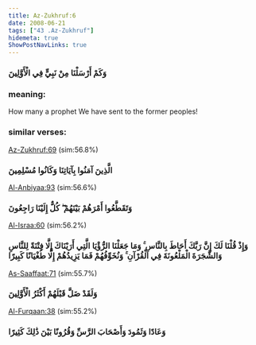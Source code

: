 ```yaml
---
title: Az-Zukhruf:6
date: 2008-06-21
tags: ["43 .Az-Zukhruf"]
hidemeta: true 
ShowPostNavLinks: true 
---
```

### وَكَمْ أَرْسَلْنَا مِنْ نَبِيٍّ فِي الْأَوَّلِينَ
### meaning: 
How many a prophet We have sent to the former peoples!
### similar verses: 

[Az-Zukhruf:69](/43/69) (sim:56.8%)

### الَّذِينَ آمَنُوا بِآيَاتِنَا وَكَانُوا مُسْلِمِينَ

[Al-Anbiyaa:93](/21/93) (sim:56.6%)

### وَتَقَطَّعُوا أَمْرَهُمْ بَيْنَهُمْ ۖ كُلٌّ إِلَيْنَا رَاجِعُونَ

[Al-Israa:60](/17/60) (sim:56.2%)

### وَإِذْ قُلْنَا لَكَ إِنَّ رَبَّكَ أَحَاطَ بِالنَّاسِ ۚ وَمَا جَعَلْنَا الرُّؤْيَا الَّتِي أَرَيْنَاكَ إِلَّا فِتْنَةً لِلنَّاسِ وَالشَّجَرَةَ الْمَلْعُونَةَ فِي الْقُرْآنِ ۚ وَنُخَوِّفُهُمْ فَمَا يَزِيدُهُمْ إِلَّا طُغْيَانًا كَبِيرًا

[As-Saaffaat:71](/37/71) (sim:55.7%)

### وَلَقَدْ ضَلَّ قَبْلَهُمْ أَكْثَرُ الْأَوَّلِينَ

[Al-Furqaan:38](/25/38) (sim:55.2%)

### وَعَادًا وَثَمُودَ وَأَصْحَابَ الرَّسِّ وَقُرُونًا بَيْنَ ذَٰلِكَ كَثِيرًا
